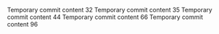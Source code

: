 Temporary commit content 32
Temporary commit content 35
Temporary commit content 44
Temporary commit content 66
Temporary commit content 96
